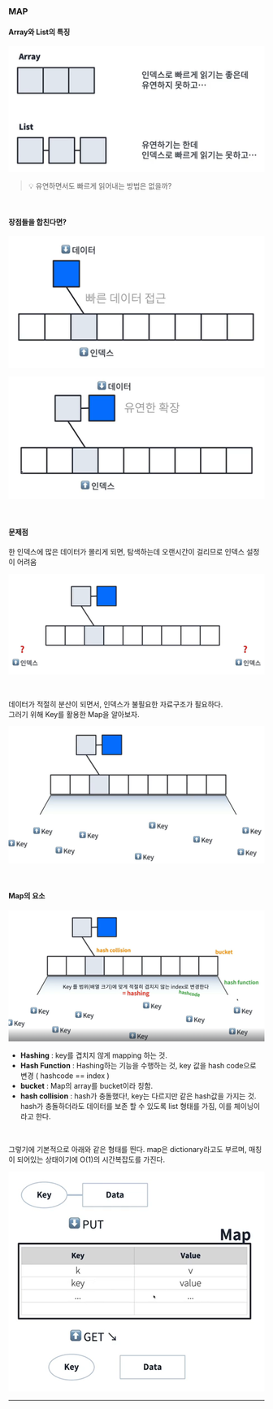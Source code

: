 ### MAP

#### Array와 List의 특징

![img.png](img/img.png)

>
> 💡 유연하면서도 빠르게 읽어내는 방법은 없을까?
>

<br>

#### 장점들을 합친다면?

![img_2.png](img/img_2.png)

![img_1.png](img/img_1.png)

<br>

#### 문제점

한 인덱스에 많은 데이터가 몰리게 되면, 탐색하는데 오랜시간이 걸리므로 인덱스 설정이 어려움

![img_3.png](img/img_3.png)

<br>

데이터가 적절히 분산이 되면서, 인덱스가 불필요한 자료구조가 필요하다.  
그러기 위해 Key를 활용한 Map을 알아보자.

![img_4.png](img/img_4.png)

<br>

#### Map의 요소
![img_5.png](img/img_5.png)

- **Hashing** : key를 겹치지 않게 mapping 하는 것.
- **Hash Function** : Hashing하는 기능을 수행하는 것, key 값을 hash code으로 변경 ( hashcode == index )
- **bucket** : Map의 array를 bucket이라 칭함.
- **hash collision** : hash가 충돌했다!, key는 다르지만 같은 hash값을 가지는 것.  
hash가 충돌하더라도 데이터를 보존 할 수 있도록 list 형태를 가짐, 이를 체이닝이라고 한다.

<br>

그렇기에 기본적으로 아래와 같은 형태를 띈다.
map은 dictionary라고도 부르며, 매칭이 되어있는 상태이기에 O(1)의 시간복잡도를 가진다.

![img_6.png](img/img_6.png)

<hr>